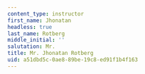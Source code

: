 ```yaml
---
content_type: instructor
first_name: Jhonatan
headless: true
last_name: Rotberg
middle_initial: ''
salutation: Mr.
title: Mr. Jhonatan Rotberg
uid: a51dbd5c-0ae8-89be-19c8-ed91f1b4f163
---
```

